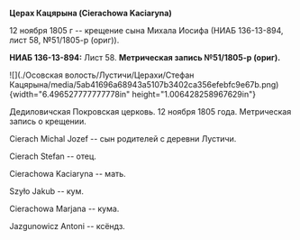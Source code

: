 **Церах Кацярына (Cierachowa Kaciaryna)**

12 ноября 1805 г -- крещение сына Михала Иосифа (НИАБ 136-13-894, лист
58, №51/1805-р (ориг)).

**НИАБ 136-13-894:** Лист 58. **Метрическая запись №51/1805-р (ориг).**

![](./Осовская волость/Лустичи/Церахи/Стефан Кацярына/media/5ab41696a68943a5107b3402ca356efebfc9e67b.png){width="6.496527777777778in"
height="1.006428258967629in"}

Дедиловичская Покровская церковь. 12 ноября 1805 года. Метрическая
запись о крещении.

Cierach Michal Jozef -- сын родителей с деревни Лустичи.

Cierach Stefan -- отец.

Cierachowa Kaciaryna -- мать.

Szyło Jakub -- кум.

Cierachowa Marjana -- кума.

Jazgunowicz Antoni -- ксёндз.
